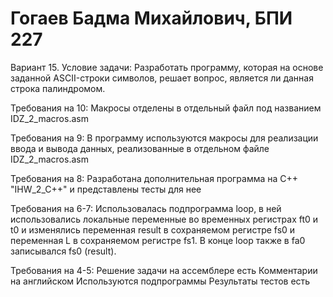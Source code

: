 # Гогаев Бадма Михайлович, БПИ 227
Вариант 15. Условие задачи: Разработать программу, которая на основе заданной ASCII-строки символов, решает вопрос, является ли данная строка палиндромом.

Требования на 10:
Макросы отделены в отдельный файл под названием IDZ_2_macros.asm

Требования на 9:
В программу используются макросы для реализации ввода и вывода данных, реализованные в отдельном файле IDZ_2_macros.asm

Требования на 8:
Разработана дополнительная программа на C++ "IHW_2_C++" и представлены тесты для нее
 
Требования на 6-7:
Использовалась подпрограмма loop, в ней использовались локальные переменные во временных регистрах ft0 и t0 и изменялись переменная result в сохраняемом регистре fs0 и переменная L в сохраняемом регистре fs1. В конце loop также в fa0 записывался fs0 (result).

Требования на 4-5:
Решение задачи на ассемблере есть
Комментарии на английском
Используются подпрограммы
Результаты тестов есть
